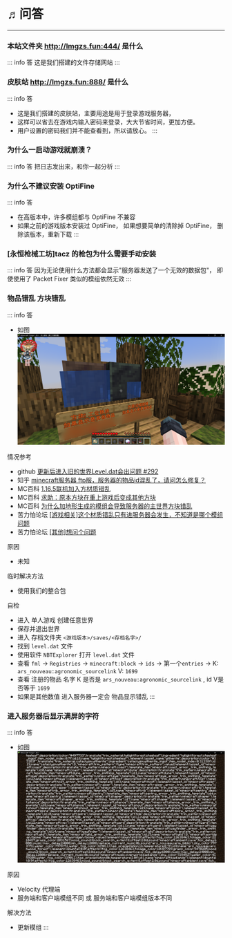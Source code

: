 # ♬问答
---

### 本站文件夹 http://lmgzs.fun:444/ 是什么
::: info 答
这是我们搭建的文件存储网站
:::

### 皮肤站 http://lmgzs.fun:888/ 是什么
::: info 答
- 这是我们搭建的皮肤站，主要用途是用于登录游戏服务器，
- 这样可以省去在游戏内输入密码来登录，大大节省时间，更加方便。
- 用户设置的密码我们并不能查看到，所以请放心。
:::

### 为什么一启动游戏就崩溃？
::: info 答
把日志发出来，和你一起分析
:::

### 为什么不建议安装 OptiFine
::: info 答
- 在高版本中，许多模组都与 OptiFine 不兼容
- 如果之前的游戏版本安装过 OptiFine，
如果想要简单的清除掉 OptiFine，
删除该版本，重新下载
:::

### [永恒枪械工坊]tacz 的枪包为什么需要手动安装
::: info 答
因为无论使用什么方法都会显示"服务器发送了一个无效的数据包"，
即使使用了 Packet Fixer 类似的模组依然无效
:::

### 物品错乱 方块错乱
::: info 答

- 如图
![图片](./images/1.png)

情况参考
- github [更新后进入旧的世界Level.dat会出问题 #292](https://github.com/TartaricAcid/TouhouLittleMaid/issues/292)
- 知乎 [minecraft服务器 ftp服，服务器的物品id混乱了，请问怎么修复？](https://www.zhihu.com/question/400684481)
- MC百科 [1.16.5联机加入方材质错乱](https://bbs.mcmod.cn/thread-12542-1-1.html)
- MC百科 [求助：原本方块在重上游戏后变成其他方块](https://bbs.mcmod.cn/forum.php?mod=viewthread&tid=15540&extra=page%3D1&page=1)
- MC百科 [为什么加地形生成的模组会导致服务器的主世界方块错乱](https://bbs.mcmod.cn/thread-19638-1-1.html)
- 苦力怕论坛 [[游戏相关]这个材质错乱只有进服务器会发生，不知道是哪个模组问题](https://klpbbs.com/thread-152086-1-1.html)
- 苦力怕论坛 [[其他]想问个问题](https://klpbbs.com/forum.php?mod=viewthread&tid=88424&highlight=%E6%96%B9%E5%9D%97%E9%94%99%E4%B9%B1&page=1&extra=#pid5562504)

原因
- 未知

临时解决方法
- 使用我们的整合包

自检
- 进入 单人游戏 创建任意世界
- 保存并退出世界
- 进入 存档文件夹 `<游戏版本>/saves/<存档名字>/`
- 找到 `level.dat` 文件
- 使用软件 `NBTExplorer` 打开 `level.dat` 文件
- 查看 `fml` -> `Registries` -> `minecraft:block` -> `ids` -> 第一个`entries` -> K: `ars_nouveau:agronomic_sourcelink` V: `1699`
- 查看 注册的物品 名字 K 是否是 `ars_nouveau:agronomic_sourcelink` , id V是否等于 `1699`
- 如果是其他数值 进入服务器一定会 物品显示错乱
:::

### 进入服务器后显示满屏的字符
::: info 答

- 如图
![图片](./images/2.png)

原因
- Velocity 代理端
- 服务端和客户端模组不同 或 服务端和客户端模组版本不同

解决方法
- 更新模组
:::